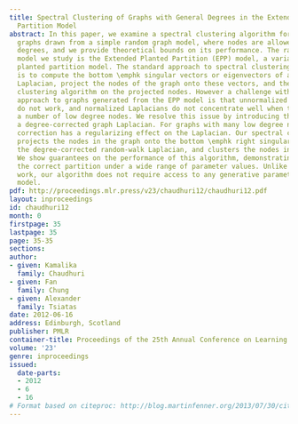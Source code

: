 ```yaml
---
title: Spectral Clustering of Graphs with General Degrees in the Extended Planted
  Partition Model
abstract: In this paper, we examine a spectral clustering algorithm for similarity
  graphs drawn from a simple random graph model, where nodes are allowed to have varying
  degrees, and we provide theoretical bounds on its performance. The random graph
  model we study is the Extended Planted Partition (EPP) model, a variant of the classical
  planted partition model. The standard approach to spectral clustering of graphs
  is to compute the bottom \emphk singular vectors or eigenvectors of a suitable graph
  Laplacian, project the nodes of the graph onto these vectors, and then use an iterative
  clustering algorithm on the projected nodes. However a challenge with applying this
  approach to graphs generated from the EPP model is that unnormalized Laplacians
  do not work, and normalized Laplacians do not concentrate well when the graph has
  a number of low degree nodes. We resolve this issue by introducing the notion of
  a degree-corrected graph Laplacian. For graphs with many low degree nodes, degree
  correction has a regularizing effect on the Laplacian. Our spectral clustering algorithm
  projects the nodes in the graph onto the bottom \emphk right singular vectors of
  the degree-corrected random-walk Laplacian, and clusters the nodes in this subspace.
  We show guarantees on the performance of this algorithm, demonstrating that it outputs
  the correct partition under a wide range of parameter values. Unlike some previous
  work, our algorithm does not require access to any generative parameters of the
  model.
pdf: http://proceedings.mlr.press/v23/chaudhuri12/chaudhuri12.pdf
layout: inproceedings
id: chaudhuri12
month: 0
firstpage: 35
lastpage: 35
page: 35-35
sections: 
author:
- given: Kamalika
  family: Chaudhuri
- given: Fan
  family: Chung
- given: Alexander
  family: Tsiatas
date: 2012-06-16
address: Edinburgh, Scotland
publisher: PMLR
container-title: Proceedings of the 25th Annual Conference on Learning Theory
volume: '23'
genre: inproceedings
issued:
  date-parts:
  - 2012
  - 6
  - 16
# Format based on citeproc: http://blog.martinfenner.org/2013/07/30/citeproc-yaml-for-bibliographies/
---
```

